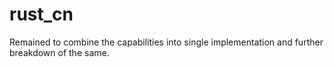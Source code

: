# rust_cn

Remained to combine the capabilities into single implementation and further breakdown of the same.

